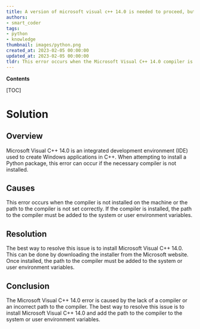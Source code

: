 ```yaml
---
title: A version of microsoft visual c++ 14.0 is needed to proceed, but vcvarsall.bat could not be located
authors:
- smart_coder
tags:
- python
- knowledge
thumbnail: images/python.png
created_at: 2023-02-05 00:00:00
updated_at: 2023-02-05 00:00:00
tldr: This error occurs when the Microsoft Visual C++ 14.0 compiler is not installed or configured correctly.
---
```


**Contents**

[TOC]

# Solution

## Overview

Microsoft Visual C++ 14.0 is an integrated development environment (IDE) used to create Windows applications in C++. When attempting to install a Python package, this error can occur if the necessary compiler is not installed.

## Causes

This error occurs when the compiler is not installed on the machine or the path to the compiler is not set correctly. If the compiler is installed, the path to the compiler must be added to the system or user environment variables.

## Resolution

The best way to resolve this issue is to install Microsoft Visual C++ 14.0. This can be done by downloading the installer from the Microsoft website. Once installed, the path to the compiler must be added to the system or user environment variables.

## Conclusion

The Microsoft Visual C++ 14.0 error is caused by the lack of a compiler or an incorrect path to the compiler. The best way to resolve this issue is to install Microsoft Visual C++ 14.0 and add the path to the compiler to the system or user environment variables.
